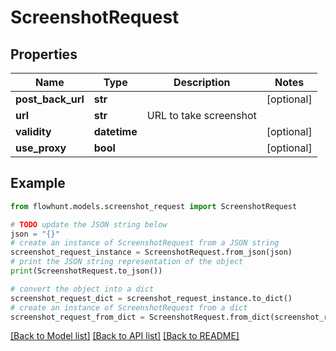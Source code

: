 # ScreenshotRequest


## Properties

Name | Type | Description | Notes
------------ | ------------- | ------------- | -------------
**post_back_url** | **str** |  | [optional] 
**url** | **str** | URL to take screenshot | 
**validity** | **datetime** |  | [optional] 
**use_proxy** | **bool** |  | [optional] 

## Example

```python
from flowhunt.models.screenshot_request import ScreenshotRequest

# TODO update the JSON string below
json = "{}"
# create an instance of ScreenshotRequest from a JSON string
screenshot_request_instance = ScreenshotRequest.from_json(json)
# print the JSON string representation of the object
print(ScreenshotRequest.to_json())

# convert the object into a dict
screenshot_request_dict = screenshot_request_instance.to_dict()
# create an instance of ScreenshotRequest from a dict
screenshot_request_from_dict = ScreenshotRequest.from_dict(screenshot_request_dict)
```
[[Back to Model list]](../README.md#documentation-for-models) [[Back to API list]](../README.md#documentation-for-api-endpoints) [[Back to README]](../README.md)


